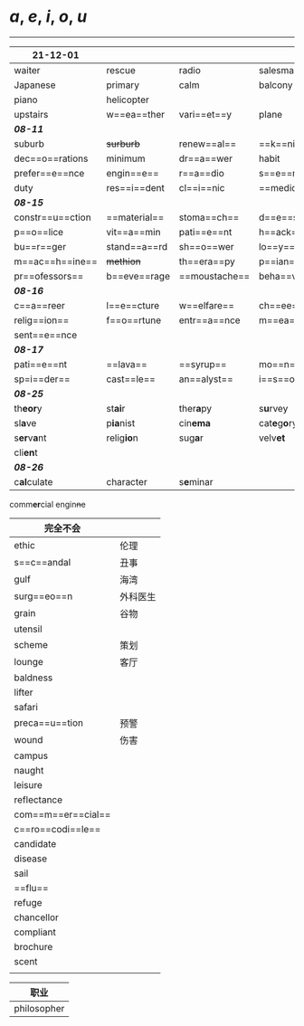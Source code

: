 # ***a***, ***e***, ***i***, ***o***, ***u***

---

| 21-12-01         |              |               |                     |                  |                 |
| ---------------- | ------------ | ------------- | ------------------- | ---------------- | --------------- |
| waiter           | rescue       | radio         | salesman            | cinema           | sailing         |
| Japanese         | primary      | calm          | balcony             | court            | fish dish       |
| piano            | helicopter   |               |                     |                  |                 |
| upstairs         | w==ea==ther  | vari==et==y   | plane               | tourism          | stick           |
| ***08-11***      |              |               |                     |                  |                 |
| suburb           | ~~surburb~~  | renew==al==   | ==k==nife           | caf==e==teria    | com==edy==      |
| dec==o==rations  | minimum      | dr==a==wer    | habit               | ~~habbit~~       |                 |
| prefer==e==nce   | engin==e==   | r==a==dio     | s==e==minar         | gu==e==st        | mus==cle==      |
| duty             | res==i==dent | cl==i==nic    | ==medicine==        | min==e==ral      | adv==e==nture   |
| ***08-15***      |              |               |                     |                  |                 |
| constr==u==ction | ==material== | stoma==ch==   | d==e==st==i==nation | rel==ief==       | ==bowl==        |
| p==o==lice       | vit==a==min  | pati==e==nt   | h==ack==            | hi==ke==         | ==epi==demic    |
| bu==r==ger       | stand==a==rd | sh==o==wer    | lo==y==alty         | confi==r==mation |                 |
| m==ac==h==ine==  | ~~methion~~  | th==era==py   | p==ian==ist         | mag==azine==     | dele==gate==    |
| pr==ofessors==   | b==eve==rage | ==moustache== | beha==viours==      | behavio==u==rs   | des==ert==      |
| ***08-16***      |              |               |                     |                  |                 |
| c==a==reer       | l==e==cture  | w==elfare==   | ch==ee==se          | pollut==a==nt    | det==ail==      |
| relig==ion==     | f==o==rtune  | entr==a==nce  | m==ea==surement     | compli==a==nt    | rec==ru==it     |
| sent==e==nce     |              |               |                     |                  |                 |
| ***08-17***      |              |               |                     |                  |                 |
| pati==e==nt      | ==lava==     | ==syrup==     | mo==n==th           | ==i==rrigation   | ex==is==ting    |
| sp=i==der==      | cast==le==   | an==alyst==   | i==s==olation       | per==io==d       | cafe==ter==ia   |
| ***08-25***      |              |               |                     |                  |                 |
| th**eor**y       | st**ai**r    | ther**a**py   | s**u**rvey          | l**e**sson       | schol**a**rship |
| sl**a**ve        | p**ia**nist  | cin**ema**    | cat**e**g**o**ry    | ex**er**cises    |                 |
| s**er**v**a**nt  | relig**io**n | sug**a**r     | velv**et**          | occa**s**ion     | strat**egy**    |
| cli**en**t       |              |               |                     |                  |                 |
| ***08-26***      |              |               |                     |                  |                 |
| c**al**culate    | character    | s**e**minar   |                     |                  |                 |

comm**er**cial
engin~~n~~e



| 完全不会           |          |
| ------------------ | -------- |
| ethic              | 伦理     |
| s==c==andal        | 丑事     |
| gulf               | 海湾     |
| surg==eo==n        | 外科医生 |
| grain              | 谷物     |
| utensil            |          |
| scheme             | 策划     |
| lounge             | 客厅     |
| baldness           |          |
| lifter             |          |
| safari             |          |
| preca==u==tion     | 预警     |
| wound              | 伤害     |
| campus             |          |
| naught             |          |
| leisure            |          |
| reflectance        |          |
| com==m==er==cial== |          |
| c==ro==codi==le==  |          |
| candidate          |          |
| disease            |          |
| sail               |          |
| ==flu==            |          |
| refuge             |          |
| chancellor         |          |
| compliant          |          |
| brochure           |          |
| scent              |          |
|                    |          |

| 职业        |
| ----------- |
| philosopher | 